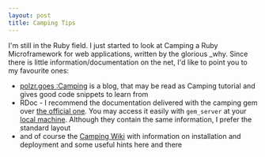 ```yaml
--- 
layout: post
title: Camping Tips
---
```

I'm still in the Ruby field. I just started to look at Camping a Ruby Microframework for web applications, written by the glorious \_why. Since there is little information/documentation on the net, I'd like to point you to my favourite ones:

* [polzr.goes :Camping](http://polzr.blogspot.com/) is a blog, that may be read as Camping tutorial and gives good code snippets to learn from
* RDoc - I recommend the documentation delivered with the camping gem over [the official one](http://camping.rubyforge.org/files/README.html). You may access it easily with `gem_server` at your [local machine](http://localhost:8808/doc_root/camping-1.5/rdoc/index.html). Although they contain the same information, I prefer the standard layout
* and of course the [Camping Wiki](http://code.whytheluckystiff.net/camping/) with information on installation and deployment and some useful hints here and there
